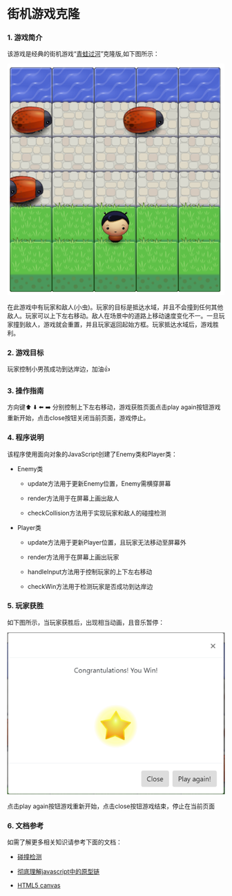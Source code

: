 # 街机游戏克隆

### **1. 游戏简介**

该游戏是经典的街机游戏“[青蛙过河](http://www.3366.com/flash/51653.shtml)”克隆版,如下图所示：

![游戏初始界面](https://raw.githubusercontent.com/ShiHaiou/Udacity-MadPetFrogger/master/images/game-page.PNG)

在此游戏中有玩家和敌人(小虫)。玩家的目标是抵达水域，并且不会撞到任何其他敌人。玩家可以上下左右移动。敌人在场景中的道路上移动速度变化不一。一旦玩家撞到敌人，游戏就会重置，并且玩家返回起始方框。玩家抵达水域后，游戏胜利。

### **2. 游戏目标**

玩家控制小男孩成功到达岸边，加油👍

### **3. 操作指南**

方向键⬆️ ⬇️ ⬅️ ➡️️ 分别控制上下左右移动，游戏获胜页面点击play again按钮游戏重新开始，点击close按钮关闭当前页面，游戏停止。

### **4. 程序说明**

该程序使用面向对象的JavaScript创建了Enemy类和Player类：

- Enemy类
    - update方法用于更新Enemy位置，Enemy需横穿屏幕
    
    - render方法用于在屏幕上画出敌人

    - checkCollision方法用于实现玩家和敌人的碰撞检测
     
- Player类
    - update方法用于更新Player位置，且玩家无法移动至屏幕外
    
    - render方法用于在屏幕上画出玩家

    - handleInput方法用于控制玩家的上下左右移动
    
    - checkWin方法用于检测玩家是否成功到达岸边
    
### **5. 玩家获胜**

如下图所示，当玩家获胜后，出现相当动画，且音乐暂停：

![游戏获胜界面](https://raw.githubusercontent.com/ShiHaiou/Udacity-MadPetFrogger/master/images/win-game.PNG)

点击play again按钮游戏重新开始，点击close按钮游戏结束，停止在当前页面

### **6. 文档参考**

如需了解更多相关知识请参考下面的文档：

- [碰撞检测](http://www.cnblogs.com/lxglbk/archive/2012/08/17/2644910.html)

- [彻底理解javascript中的原型链](http://blog.csdn.net/ljl157011/article/details/19677059)

- [HTML5 canvas](http://www.runoob.com/html/html5-canvas.html)







